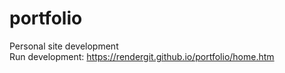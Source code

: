# portfolio
Personal site development<br/>
Run development: https://rendergit.github.io/portfolio/home.htm
